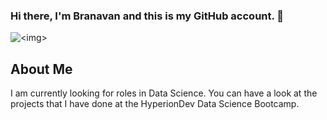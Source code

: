### Hi there, I'm Branavan and this is my GitHub account. 👋

<picture>
 <source media="(prefers-color-scheme: dark)" srcset="https://yt3.googleusercontent.com/ytc/AIdro_m3V3_PbQZqHbLpBgx3b_P6pQSJ4txm3vqzb0DE6tI=s176-c-k-c0x00ffffff-no-rj">
 <source media="(prefers-color-scheme: light)" srcset="https://yt3.googleusercontent.com/ytc/AIdro_m3V3_PbQZqHbLpBgx3b_P6pQSJ4txm3vqzb0DE6tI=s176-c-k-c0x00ffffff-no-rj">
 <img alt="<img>" src="https://yt3.googleusercontent.com/ytc/AIdro_m3V3_PbQZqHbLpBgx3b_P6pQSJ4txm3vqzb0DE6tI=s176-c-k-c0x00ffffff-no-rj">
</picture>

## About Me
I am currently looking for roles in Data Science. You can have a look at the projects that I have done at the HyperionDev Data Science Bootcamp.
<!--
**branavan96/branavan96** is a ✨ _special_ ✨ repository because its `README.md` (this file) appears on your GitHub profile.

Here are some ideas to get you started:

- 🔭 I’m currently working on ...
- 🌱 I’m currently learning ...
- 👯 I’m looking to collaborate on ...
- 🤔 I’m looking for help with ...
- 💬 Ask me about ...
- 📫 How to reach me: ...
- 😄 Pronouns: ...
- ⚡ Fun fact: ...
-->

